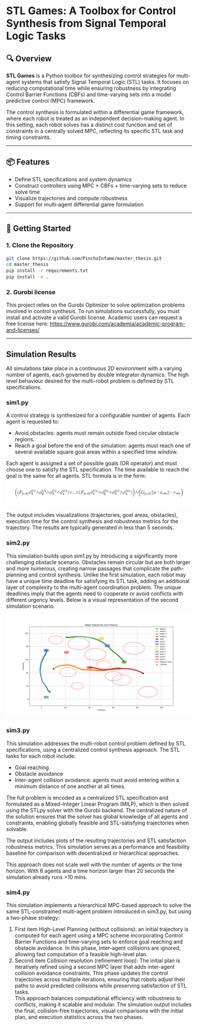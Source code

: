 # STL Games: A Toolbox for Control Synthesis from Signal Temporal Logic Tasks

## 🔍 Overview

**STL Games** is a Python toolbox for synthesizing control strategies for multi-agent systems that satisfy Signal Temporal Logic (STL) tasks. It focuses on reducing computational time while ensuring robustness by integrating Control Barrier Functions (CBFs) and time-varying sets into a model predictive control (MPC) framework.  

The control synthesis is formulated within a differential game framework, where each robot is treated as an independent decision-making agent. In this setting, each robot solves has a distinct cost function and set of constraints in a centrally solved MPC, reflecting its specific STL task and timing constraints. 

---

## 📦 Features

- Define STL specifications and system dynamics
- Construct controllers using MPC + CBFs + time-varying sets to reduce solve time
- Visualize trajectories and compute robustness
- Support for multi-agent differential game formulation

---

## 🚀 Getting Started

### 1. Clone the Repository

```bash
git clone https://github.com/PinchoInfame/master_thesis.git
cd master_thesis
pip install -r requirements.txt
pip install -e . 
```

### 2. Gurobi license
This project relies on the Gurobi Optimizer to solve optimization problems involved in control synthesis. To run simulations successfully, you must install and activate a valid Gurobi license. Academic users can request a free license here:
https://www.gurobi.com/academia/academic-program-and-licenses/

---

## Simulation Results
All simulations take place in a continuous 2D environment with a varying number of agents, each governed by double integrator dynamics. The high level behaviour desired for the multi-robot problem is defined by STL specifications.
### sim1.py
A control strategy is synthesized for a configurable number of agents. Each agent is requested to:
- Avoid obstacles: agents must remain outside fixed circular obstacle regions.
- Reach a goal before the end of the simulation: agents must reach one of several available square goal areas within a specified time window. 


Each agent is assigned a set of possible goals (OR operator) and must choose one to satisfy the STL specification. The time available to reach the goal is the same for all agents. STL formula is in the form:  
![STL Formula](media/sim1-STLFragment.png)

The output includes visualizations (trajectories, goal areas, obstacles), execution time for the control synthesis and robustness metrics for the trajectory. The results are typically generated in less than 5 seconds.

### sim2.py
This simulation builds upon sim1.py by introducing a significantly more challenging obstacle scenario. Obstacles remain circular but are both larger and more numerous, creating narrow passages that complicate the path-planning and control synthesis. Unlike the first simulation, each robot may have a unique time deadline for satisfying its STL task, adding an additional layer of complexity to the multi-agent coordination problem. The unique deadlines imply that the agents need to cooperate or avoid conflicts with different urgency levels. Below is a visual representation of the second simulation scenario.

![sim2 scenario](media/sim2-scenario.png)

### sim3.py
This simulation addresses the multi-robot control problem defined by STL specifications, using a centralized control synthesis approach. The STL tasks for each robot include:
- Goal reaching
- Obstacle avoidance
- Inter-agent collision avoidance: agents must avoid entering within a minimum distance of one another at all times.   

The full problem is encoded as a centralized STL specification and formulated as a Mixed-Integer Linear Program (MILP), which is then solved using the STLpy solver with the Gurobi backend. The centralized nature of the solution ensures that the solver has global knowledge of all agents and constraints, enabling globally feasible and STL-satisfying trajectories when solvable.  

The output includes plots of the resulting trajectories and STL satisfaction robustness metrics. This simulation serves as a performance and feasibility baseline for comparison with decentralized or hierarchical approaches.  

This approach does not scale well with the number of agents or the time horizon. With 6 agents and a time horizon larger than 20 seconds the simulation already runs >10 mins.

### sim4.py
This simulation implements a hierarchical MPC-based approach to solve the same STL-constrained multi-agent problem introduced in sim3.py, but using a two-phase strategy:
1. First item High-Level Planning (without collisions): an initial trajectory is computed for each agent using a MPC scheme incorporating Control Barrier Functions and time-varying sets to enforce goal reaching and obstacle avoidance. In this phase, inter-agent collisions are ignored, allowing fast computation of a feasible high-level plan.  
2. Second item Collision resolution (refinement loop): The initial plan is iteratively refined using a second MPC layer that adds inter-agent collision avoidance constraints. This phase updates the control trajectories across multiple iterations, ensuring that robots adjust their paths to avoid predicted collisions while preserving satisfaction of STL tasks.  
This approach balances computational efficiency with robustness to conflicts, making it scalable and modular. The simulation output includes the final, collision-free trajectories, visual comparisons with the initial plan, and execution statistics across the two phases.
